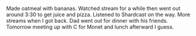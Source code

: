 Made oatmeal with bananas. Watched stream for a while then went out around 3:30 to get juice and pizza. Listened to Shardcast on the way. More streams when I got back. Dad went out for dinner with his friends. Tomorrow meeting up with C for Monet and lunch afterward I guess.

